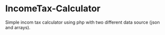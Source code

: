 # IncomeTax-Calculator
Simple incom tax calculator using php with two different data source (json and arrays). 
